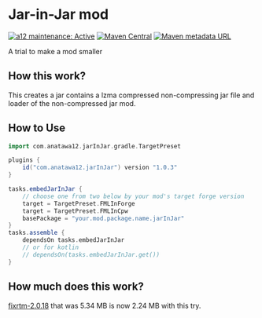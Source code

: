 # Jar-in-Jar mod
[![a12 maintenance: Active](https://api.anatawa12.com/short/a12-active-svg)](https://api.anatawa12.com/short/a12-active-doc)
[![Maven Central](https://img.shields.io/maven-central/v/com.anatawa12.jarInJar/jar-in-jar-creator)](https://search.maven.org/search?q=g:com.anatawa12.jarInJar)
[![Maven metadata URL](https://img.shields.io/maven-metadata/v?label=Gradle%20Plugin%20Portal&logo=gradle&metadataUrl=https%3A%2F%2Fplugins.gradle.org%2Fm2%2Fcom%2Fanatawa12%2FjarInJar%2Fcom.anatawa12.jarInJar.gradle.plugin%2Fmaven-metadata.xml)](https://plugins.gradle.org/plugin/com.anatawa12.jarInJar)

A trial to make a mod smaller

## How this work?

This creates a jar contains a lzma compressed non-compressing jar file and loader of the non-compressed jar mod.

## How to Use 

```groovy
import com.anatawa12.jarInJar.gradle.TargetPreset

plugins {
    id("com.anatawa12.jarInJar") version "1.0.3"
}

tasks.embedJarInJar {
    // choose one from two below by your mod's target forge version 
    target = TargetPreset.FMLInForge
    target = TargetPreset.FMLInCpw
    basePackage = "your.mod.package.name.jarInJar"
}
tasks.assemble {
    dependsOn tasks.embedJarInJar
    // or for kotlin
    // dependsOn(tasks.embedJarInJar.get())
}
```

## How much does this work?

[fixrtm-2.0.18] that was 5.34 MB is now 2.24 MB with this try.

[fixrtm-2.0.18]: https://www.curseforge.com/minecraft/mc-mods/fixrtm/files/3281913
